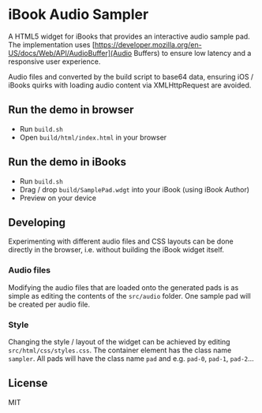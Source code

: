 # iBook Audio Sampler

A HTML5 widget for iBooks that provides an interactive audio sample pad. The implementation uses
[https://developer.mozilla.org/en-US/docs/Web/API/AudioBuffer](Audio Buffers) to ensure low
latency and a responsive user experience.

Audio files and converted by the build script to base64 data, ensuring iOS / iBooks quirks with 
loading audio content via XMLHttpRequest are avoided.

## Run the demo in browser

- Run `build.sh`
- Open `build/html/index.html` in your browser


## Run the demo in iBooks

- Run `build.sh`
- Drag / drop `build/SamplePad.wdgt` into your iBook (using iBook Author)
- Preview on your device


## Developing 

Experimenting with different audio files and CSS layouts can be done directly in the browser, i.e.
without building the iBook widget itself.

### Audio files

Modifying the audio files that are loaded onto the generated pads is as simple as editing the
contents of the `src/audio` folder. One sample pad will be created per audio file.

### Style

Changing the style / layout of the widget can be achieved by editing `src/html/css/styles.css`. 
The container element has the class name `sampler`. All pads will have the class name `pad` and 
e.g. `pad-0`, `pad-1`, `pad-2`...


## License

MIT








